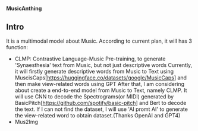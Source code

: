 #### MusicAnthing
## Intro
It is a multimodal model about Music. According to current plan, it will has 3 function:
- CLMP: Contrastive Language-Music Pre-training, to generate 'Synaesthesia' text from Music, but not just descriptive words
  Currently, it will firstly generate descriptive words from Music to Text using MuscisCaps[https://huggingface.co/datasets/google/MusicCaps] and then make view-related words using GPT
  After that, I am considering about create a end-to-end model from Music to Text, namely CLMP. It will use CNN to decode the Spectrograms(or MIDI) generated by BasicPitch[https://github.com/spotify/basic-pitch] and Bert to decode the text. If I can not find the dataset, I will use 'AI promt AI' to generate the view-related word to obtain dataset.(Thanks OpenAI and GPT4)
- Mus2Img  
